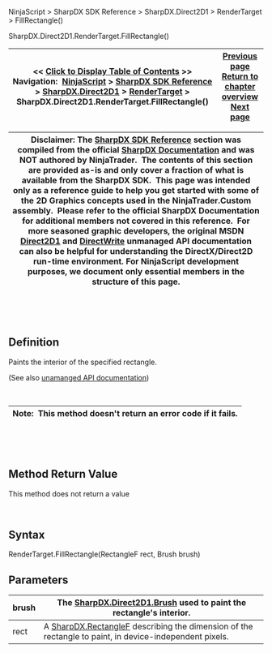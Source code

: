 ﻿


NinjaScript \> SharpDX SDK Reference \> SharpDX.Direct2D1 \> RenderTarget \> FillRectangle()






















SharpDX.Direct2D1\.RenderTarget.FillRectangle()







| \<\< [Click to Display Table of Contents](sharpdx_direct2d1_rendertarget_fillrectangle.md) \>\> **Navigation:**     [NinjaScript](ninjascript-1.md) \> [SharpDX SDK Reference](sharpdx_sdk_reference-1.md) \> [SharpDX.Direct2D1](sharpdx_direct2d1-1.md) \> [RenderTarget](sharpdx_direct2d1_rendertarget-1.md) \> SharpDX.Direct2D1\.RenderTarget.FillRectangle() | [Previous page](sharpdx_direct2d1_rendertarget_fillgeometry-1.md) [Return to chapter overview](sharpdx_direct2d1_rendertarget-1.md) [Next page](sharpdx_direct2d1_rendertarget_transform-1.md) |
| --- | --- |













| Disclaimer: The [SharpDX SDK Reference](sharpdx_sdk_reference-1.md) section was compiled from the official [SharpDX Documentation](http://sharpdx.org/) and was NOT authored by NinjaTrader.  The contents of this section are provided as\-is and only cover a fraction of what is available from the SharpDX SDK.  This page was intended only as a reference guide to help you get started with some of the 2D Graphics concepts used in the NinjaTrader.Custom assembly.  Please refer to the official SharpDX Documentation for additional members not covered in this reference.  For more seasoned graphic developers, the original MSDN [Direct2D1](https://msdn.microsoft.com/en-us/library/windows/desktop/dd370990.aspx) and [DirectWrite](https://msdn.microsoft.com/en-us/library/windows/desktop/dd368038.aspx) unmanaged API documentation can also be helpful for understanding the DirectX/Direct2D run\-time environment. For NinjaScript development purposes, we document only essential members in the structure of this page. |
| --- |



 


 


## Definition


Paints the interior of the specified rectangle.


(See also [unamanged API documentation](http://msdn.microsoft.com/en-us/library/dd371954.aspx))


 




| Note:  This method doesn't return an error code if it fails. |
| --- |



 


 


## Method Return Value


This method does not return a value


 


## Syntax


RenderTarget.FillRectangle(RectangleF rect, Brush brush)


## Parameters




| brush | The [SharpDX.Direct2D1\.Brush](sharpdx_direct2d1_brush-1.md) used to paint the rectangle's interior. |
| --- | --- |
| rect | A [SharpDX.RectangleF](sharpdx_rectanglef-1.md) describing the dimension of the rectangle to paint, in device\-independent pixels. |









